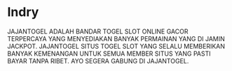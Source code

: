 # Indry
JAJANTOGEL ADALAH BANDAR TOGEL SLOT ONLINE GACOR TERPERCAYA YANG MENYEDIAKAN BANYAK PERMAINAN YANG DI JAMIN JACKPOT. JAJANTOGEL SITUS TOGEL SLOT YANG SELALU MEMBERIKAN BANYAK KEMENANGAN UNTUK SEMUA MEMBER SITUS YANG PASTI BAYAR TANPA RIBET. AYO SEGERA GABUNG DI JAJANTOGEL.
